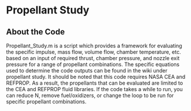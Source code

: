 # Propellant Study
## About the Code
Propellant_Study.m is a script which provides a framework for evaluating the specific impulse, mass flow, volume flow, chamber temperature, etc. based on an input of required thrust, chamber pressure, and nozzle exit pressure for a range of propellant combinations. The specific equations used to determine the code outputs can be found in the wiki under propellant study. It should be noted that this code requires NASA CEA and REFPROP. As a result, the propellants that can be evaluated are limited to the CEA and REFPROP fluid libraries. If the code takes a while to run, you can reduce N, remove fuel/oxidizers, or change the loop to be run for specific propellant combinations. 
